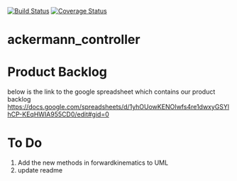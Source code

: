 [![Build Status](https://app.travis-ci.com/markosej11/ackermann_controller.svg?branch=main)](https://app.travis-ci.com/markosej11/ackermann_controller)
[![Coverage Status](https://coveralls.io/repos/github/markosej11/ackermann_controller/badge.svg?branch=main)](https://coveralls.io/github/markosej11/ackermann_controller?branch=main)
# ackermann_controller


# Product Backlog
below is the link to the google spreadsheet which contains our product backlog
https://docs.google.com/spreadsheets/d/1yhOUowKENOIwfs4re1dwxyGSYlhCP-KEqHWIA955CD0/edit#gid=0

# To Do
1) Add the new methods in forwardkinematics to UML
2) update readme

